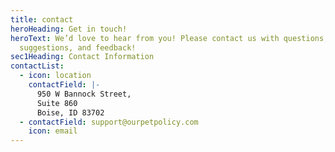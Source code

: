 ```yaml
---
title: contact
heroHeading: Get in touch!
heroText: We’d love to hear from you! Please contact us with questions,
  suggestions, and feedback!
sec1Heading: Contact Information
contactList:
  - icon: location
    contactField: |-
      950 W Bannock Street,
      Suite 860
      Boise, ID 83702
  - contactField: support@ourpetpolicy.com
    icon: email
---
```

